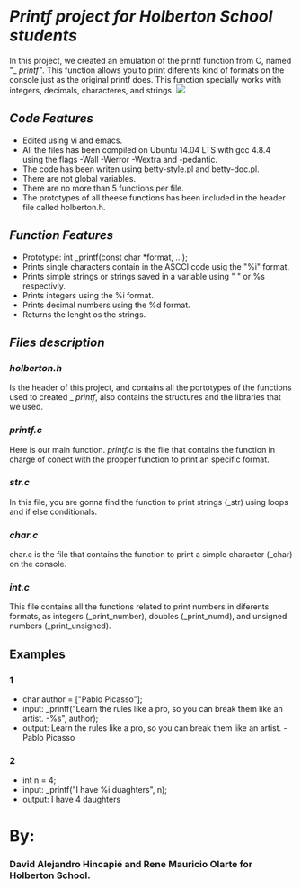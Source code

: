 # _Printf project for Holberton School students_
In this project, we created an emulation of the printf function from C, named "_ _printf"_. This function allows you to print diferents kind of formats on the console just as the original printf does. This function specially works with integers, decimals, characteres, and strings.
![](https://images.squarespace-cdn.com/content/v1/5a4bfe8bf09ca4228ceca3b7/1539139199598-ANH454IHZI1OKWONKRXY/ke17ZwdGBToddI8pDm48kNp8pt3EdxuCXc7Btqw6aCUUqsxRUqqbr1mOJYKfIPR7LoDQ9mXPOjoJoqy81S2I8N_N4V1vUb5AoIIIbLZhVYxCRW4BPu10St3TBAUQYVKc582kKJI7R4YoEbaG0ar5y9SuJlHH4BCe-KXYJFHtaWtSg47dcfuoHTlsl7xAkdij/logo.jpg?format=2500w)

## _Code Features_
- Edited using vi and emacs.
- All the files has been compiled on Ubuntu 14.04 LTS with gcc 4.8.4 using the flags -Wall -Werror -Wextra and -pedantic.
- The code has been writen using betty-style.pl and betty-doc.pl.
- There are not global variables.
- There are no more than 5 functions per file.
- The prototypes of all theese functions has been included in the header file called holberton.h.

## _Function Features_
- Prototype: int _printf(const char *format, ...);
- Prints single characters contain in the ASCCI code usig the "%i" format.
- Prints simple strings or strings saved in a variable using " " or %s respectivly.
- Prints integers using the %i format.
- Prints decimal numbers using the %d format.
- Returns the lenght os the strings.

## _Files description_ 
### _holberton.h_
Is the header of this project, and contains all the portotypes of the functions used to created _ _printf_, also contains the structures and the libraries that we used.
###  _printf.c_
Here is our main function. _printf.c_ is the file that contains the function in charge of conect with the propper function to print an specific format. 
### _str.c_
In this file, you are gonna find the function to print strings (\_str) using loops and if else conditionals.
### _char.c_
char.c is the file that contains the function to print a simple character (\_char) on the console.
### _int.c_
This file contains all the functions related to print numbers in diferents formats, as integers (\_print_number), doubles (\_print_numd), and unsigned numbers (\_print_unsigned).

## Examples
### 1
- char author = ["Pablo Picasso"];
- input: \_printf("Learn the rules like a pro, so you can break them like an artist. -%s", author);
- output: Learn the rules like a pro, so you can break them like an artist. -Pablo Picasso
### 2
- int n = 4;
- input: \_printf("I have %i duaghters", n);
- output: I have 4 daughters
# By:
### David Alejandro Hincapié and Rene Mauricio Olarte for Holberton School.
